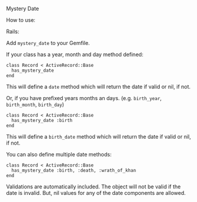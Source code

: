 Mystery Date

How to use:

Rails:

Add `mystery_date` to your Gemfile.

If your class has a year, month and day method defined:

```
class Record < ActiveRecord::Base
  has_mystery_date
end
```

This will define a `date` method which will return the date if valid or nil, if not.

Or, if you have prefixed years months an days. (e.g. `birth_year`, `birth_month`, `birth_day`)

```
class Record < ActiveRecord::Base
  has_mystery_date :birth
end
```

This will define a `birth_date` method which will return the date if valid or nil, if not.

You can also define multiple date methods:

```
class Record < ActiveRecord::Base
  has_mystery_date :birth, :death, :wrath_of_khan
end
```

Validations are automatically included. The object will not be valid if the date is invalid. But, nil values for any of the date components are allowed.

